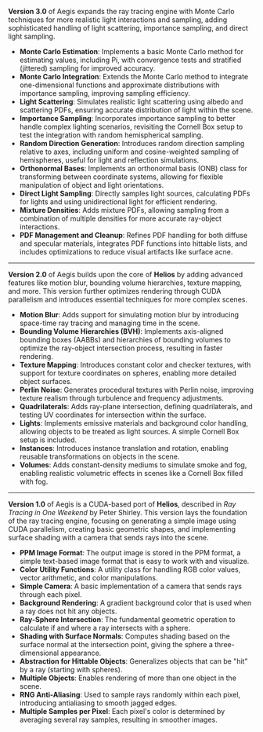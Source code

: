 **Version 3.0** of Aegis expands the ray tracing engine with Monte Carlo techniques for more realistic light interactions and sampling, adding sophisticated handling of light scattering, importance sampling, and direct light sampling.

- **Monte Carlo Estimation**: Implements a basic Monte Carlo method for estimating values, including Pi, with convergence tests and stratified (jittered) sampling for improved accuracy.
- **Monte Carlo Integration**: Extends the Monte Carlo method to integrate one-dimensional functions and approximate distributions with importance sampling, improving sampling efficiency.
- **Light Scattering**: Simulates realistic light scattering using albedo and scattering PDFs, ensuring accurate distribution of light within the scene.
- **Importance Sampling**: Incorporates importance sampling to better handle complex lighting scenarios, revisiting the Cornell Box setup to test the integration with random hemispherical sampling.
- **Random Direction Generation**: Introduces random direction sampling relative to axes, including uniform and cosine-weighted sampling of hemispheres, useful for light and reflection simulations.
- **Orthonormal Bases**: Implements an orthonormal basis (ONB) class for transforming between coordinate systems, allowing for flexible manipulation of object and light orientations.
- **Direct Light Sampling**: Directly samples light sources, calculating PDFs for lights and using unidirectional light for efficient rendering.
- **Mixture Densities**: Adds mixture PDFs, allowing sampling from a combination of multiple densities for more accurate ray-object interactions.
- **PDF Management and Cleanup**: Refines PDF handling for both diffuse and specular materials, integrates PDF functions into hittable lists, and includes optimizations to reduce visual artifacts like surface acne.

---

**Version 2.0** of Aegis builds upon the core of **Helios** by adding advanced features like motion blur, bounding volume hierarchies, texture mapping, and more. This version further optimizes rendering through CUDA parallelism and introduces essential techniques for more complex scenes.

- **Motion Blur**: Adds support for simulating motion blur by introducing space-time ray tracing and managing time in the scene.
- **Bounding Volume Hierarchies (BVH)**: Implements axis-aligned bounding boxes (AABBs) and hierarchies of bounding volumes to optimize the ray-object intersection process, resulting in faster rendering.
- **Texture Mapping**: Introduces constant color and checker textures, with support for texture coordinates on spheres, enabling more detailed object surfaces.
- **Perlin Noise**: Generates procedural textures with Perlin noise, improving texture realism through turbulence and frequency adjustments.
- **Quadrilaterals**: Adds ray-plane intersection, defining quadrilaterals, and testing UV coordinates for intersection within the surface.
- **Lights**: Implements emissive materials and background color handling, allowing objects to be treated as light sources. A simple Cornell Box setup is included.
- **Instances**: Introduces instance translation and rotation, enabling reusable transformations on objects in the scene.
- **Volumes**: Adds constant-density mediums to simulate smoke and fog, enabling realistic volumetric effects in scenes like a Cornell Box filled with fog.

---

**Version 1.0** of Aegis is a CUDA-based port of **Helios**, described in _Ray Tracing in One Weekend_ by Peter Shirley. This version lays the foundation of the ray tracing engine, focusing on generating a simple image using CUDA parallelism, creating basic geometric shapes, and implementing surface shading with a camera that sends rays into the scene.

- **PPM Image Format**: The output image is stored in the PPM format, a simple text-based image format that is easy to work with and visualize.
- **Color Utility Functions**: A utility class for handling RGB color values, vector arithmetic, and color manipulations.
- **Simple Camera**: A basic implementation of a camera that sends rays through each pixel.
- **Background Rendering**: A gradient background color that is used when a ray does not hit any objects.
- **Ray-Sphere Intersection**: The fundamental geometric operation to calculate if and where a ray intersects with a sphere.
- **Shading with Surface Normals**: Computes shading based on the surface normal at the intersection point, giving the sphere a three-dimensional appearance.
- **Abstraction for Hittable Objects**: Generalizes objects that can be "hit" by a ray (starting with spheres).
- **Multiple Objects**: Enables rendering of more than one object in the scene.
- **RNG Anti-Aliasing**: Used to sample rays randomly within each pixel, introducing antialiasing to smooth jagged edges.
- **Multiple Samples per Pixel**: Each pixel's color is determined by averaging several ray samples, resulting in smoother images.
